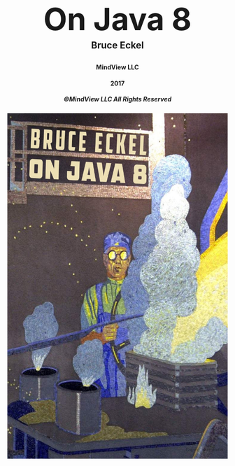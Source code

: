 

<h1 align="center" style=" font-size: 5em; line-height: 0;">On Java 8<h1> 

<h2 align="center">Bruce Eckel<h2> 


<h4 align="center">MindView LLC  </h4>
<h4 align="center">2017 </h4>
<h5 align="center">©MindView LLC All Rights Reserved </h5>

<img src="../assets/cover.jpeg" width="600px" height="790px" style=" margin: 0 auto; display: block;"  alt="cover"/>



